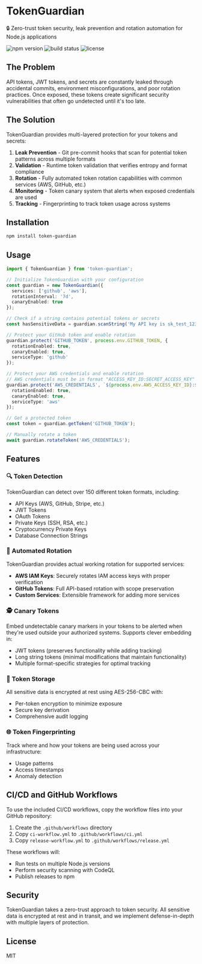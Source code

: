 # TokenGuardian

🔒 Zero-trust token security, leak prevention and rotation automation for Node.js applications

![npm version](https://img.shields.io/npm/v/token-guardian)
![build status](https://img.shields.io/github/workflow/status/geeknik/token-guardian/CI)
![license](https://img.shields.io/npm/l/token-guardian)

## The Problem

API tokens, JWT tokens, and secrets are constantly leaked through accidental commits, environment misconfigurations, and poor rotation practices. Once exposed, these tokens create significant security vulnerabilities that often go undetected until it's too late.

## The Solution

TokenGuardian provides multi-layered protection for your tokens and secrets:

1. **Leak Prevention** - Git pre-commit hooks that scan for potential token patterns across multiple formats
2. **Validation** - Runtime token validation that verifies entropy and format compliance
3. **Rotation** - Fully automated token rotation capabilities with common services (AWS, GitHub, etc.)
4. **Monitoring** - Token canary system that alerts when exposed credentials are used
5. **Tracking** - Fingerprinting to track token usage across systems

## Installation

```bash
npm install token-guardian
```

## Usage

```typescript
import { TokenGuardian } from 'token-guardian';

// Initialize TokenGuardian with your configuration
const guardian = new TokenGuardian({
  services: ['github', 'aws'],
  rotationInterval: '7d',
  canaryEnabled: true
});

// Check if a string contains potential tokens or secrets
const hasSensitiveData = guardian.scanString('My API key is sk_test_1234567890abcdef');

// Protect your GitHub token and enable rotation
guardian.protect('GITHUB_TOKEN', process.env.GITHUB_TOKEN, {
  rotationEnabled: true,
  canaryEnabled: true,
  serviceType: 'github'
});

// Protect your AWS credentials and enable rotation
// AWS credentials must be in format "ACCESS_KEY_ID:SECRET_ACCESS_KEY"
guardian.protect('AWS_CREDENTIALS', `${process.env.AWS_ACCESS_KEY_ID}:${process.env.AWS_SECRET_ACCESS_KEY}`, {
  rotationEnabled: true,
  canaryEnabled: true,
  serviceType: 'aws'
});

// Get a protected token
const token = guardian.getToken('GITHUB_TOKEN');

// Manually rotate a token
await guardian.rotateToken('AWS_CREDENTIALS');
```

## Features

### 🔍 Token Detection

TokenGuardian can detect over 150 different token formats, including:

- API Keys (AWS, GitHub, Stripe, etc.)
- JWT Tokens
- OAuth Tokens
- Private Keys (SSH, RSA, etc.)
- Cryptocurrency Private Keys
- Database Connection Strings

### 🔄 Automated Rotation

TokenGuardian provides actual working rotation for supported services:

- **AWS IAM Keys**: Securely rotates IAM access keys with proper verification
- **GitHub Tokens**: Full API-based rotation with scope preservation
- **Custom Services**: Extensible framework for adding more services

### 🕵️ Canary Tokens

Embed undetectable canary markers in your tokens to be alerted when they're used outside your authorized systems. Supports clever embedding in:

- JWT tokens (preserves functionality while adding tracking)
- Long string tokens (minimal modifications that maintain functionality)
- Multiple format-specific strategies for optimal tracking

### 🔐 Token Storage

All sensitive data is encrypted at rest using AES-256-CBC with:
- Per-token encryption to minimize exposure
- Secure key derivation
- Comprehensive audit logging

### 🌐 Token Fingerprinting

Track where and how your tokens are being used across your infrastructure:
- Usage patterns
- Access timestamps
- Anomaly detection

## CI/CD and GitHub Workflows

To use the included CI/CD workflows, copy the workflow files into your GitHub repository:

1. Create the `.github/workflows` directory
2. Copy `ci-workflow.yml` to `.github/workflows/ci.yml`
3. Copy `release-workflow.yml` to `.github/workflows/release.yml`

These workflows will:
- Run tests on multiple Node.js versions
- Perform security scanning with CodeQL
- Publish releases to npm

## Security

TokenGuardian takes a zero-trust approach to token security. All sensitive data is encrypted at rest and in transit, and we implement defense-in-depth with multiple layers of protection.

## License

MIT
